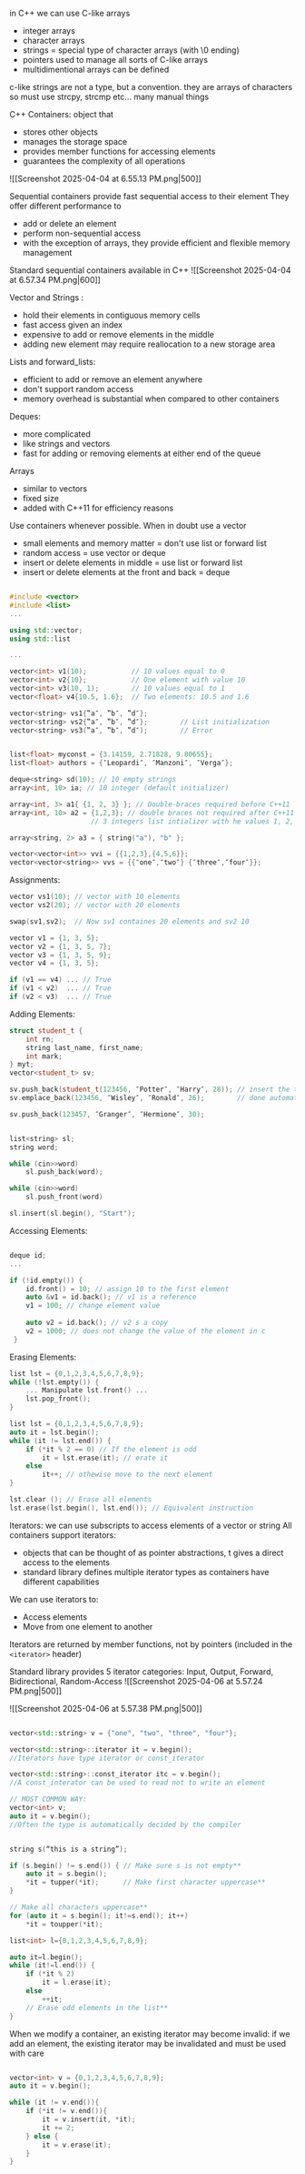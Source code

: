 in C++ we can use C-like arrays
- integer arrays
- character arrays
- strings = special type of character arrays (with \0 ending)
- pointers used to manage all sorts of C-like arrays
- multidimentional arrays can be defined

c-like strings are not a type, but a convention. they are arrays of characters so must use strcpy, strcmp etc... many manual things

C++ Containers: object that 
- stores other objects
- manages the storage space
- provides member functions for accessing elements
- guarantees the complexity of all operations

![[Screenshot 2025-04-04 at 6.55.13 PM.png|500]]

Sequential containers provide fast sequential access to their element
They offer different performance to
- add or delete an element
- perform non-sequential access
- with the exception of arrays, they provide efficient and flexible memory management

Standard sequential containers available in C++
![[Screenshot 2025-04-04 at 6.57.34 PM.png|600]]

Vector and Strings : 
- hold their elements in contiguous memory cells
- fast access given an index
- expensive to add or remove elements in the middle
- adding new element may require reallocation to a new storage area

Lists and forward_lists:
- efficient to add or remove an element anywhere
- don't support random access
- memory overhead is substantial when compared to other containers

Deques:
- more complicated
- like strings and vectors
- fast for adding or removing elements at either end of the queue

Arrays
- similar to vectors
- fixed size
- added with C++11 for efficiency reasons


Use containers whenever possible. When in doubt use a vector
- small elements and memory matter = don't use list or forward list
- random access = use vector or deque
- insert or delete elements in middle = use list or forward list
- insert or delete elements at the front and back = deque


```C++

#include <vector>
#include <list>
... 

using std::vector; 
using std::list 

... 

vector<int> v1(10);           // 10 values equal to 0 
vector<int> v2{10};           // One element with value 10
vector<int> v3(10, 1);        // 10 values equal to 1 
vector<float> v4{10.5, 1.6};  // Two elements: 10.5 and 1.6

vector<string> vs1{‟a″, ‟b″, ‟d″}; 
vector<string> vs2{‟a″, ‟b″, ‟d″};        // List initialization
vector<string> vs3(‟a″, ‟b″, ‟d″);        // Error


list<float> myconst = {3.14159, 2.71828, 9.80655}; 
list<float> authors = {″Leopardi″, ″Manzoni″, ″Verga″};

deque<string> sd(10); // 10 empty strings 
array<int, 10> ia; // 10 integer (default initializer)

array<int, 3> a1{ {1, 2, 3} }; // Double-braces required before C++11 
array<int, 10> a2 = {1,2,3}; // double braces not required after C++11 
                    // 3 integers list intializer with he values 1, 2, 3

array<string, 2> a3 = { string("a"), "b" }; 

vector<vector<int>> vvi = {{1,2,3},{4,5,6}}; 
vector<vector<string>> vvs = {{″one″,″two″} {″three″,″four″}};
```

Assignments:

```c++
vector vs1(10); // vector with 10 elements
vector vs2(20); // vector with 20 elements

swap(sv1,sv2);  // Now sv1 containes 20 elements and sv2 10
```

```c++
vector v1 = {1, 3, 5}; 
vector v2 = {1, 3, 5, 7}; 
vector v3 = {1, 3, 5, 9}; 
vector v4 = {1, 3, 5}; 

if (v1 == v4) ... // True 
if (v1 < v2)  ... // True 
if (v2 < v3)  ... // True
```

Adding Elements:
```c++
struct student_t { 
	int rn; 
	string last_name, first_name; 
	int mark; 
} myt; 
vector<student_t> sv;

sv.push_back(student_t(123456, ″Potter″, ″Harry″, 28)); // insert the type
sv.emplace_back(123456, ″Wisley″, ″Ronald″, 26);        // done automatically

sv.push_back(123457, ″Granger″, ″Hermione″, 30);


list<string> sl;
string word;

while (cin>>word)
	sl.push_back(word);

while (cin>>word)
	sl.push_front(word)

sl.insert(sl.begin(), "Start");
```

Accessing Elements:

```c++

deque id;
... 

if (!id.empty()) { 
	id.front() = 10; // assign 10 to the first element
	auto &v1 = id.back(); // v1 is a reference 
	v1 = 100; // change element value 
	
	auto v2 = id.back(); // v2 s a copy 
	v2 = 1000; // does not change the value of the element in c
 }
```

Erasing Elements:

```c++
list lst = {0,1,2,3,4,5,6,7,8,9}; 
while (!lst.empty()) { 
	... Manipulate lst.front() ... 
	lst.pop_front(); 
}

list lst = {0,1,2,3,4,5,6,7,8,9}; 
auto it = lst.begin(); 
while (it != lst.end()) { 
	if (*it % 2 == 0) // If the element is odd 
		it = lst.erase(it); // erate it 
	else 
		it++; // othewise move to the next element
}

lst.clear (); // Erase all elements
lst.erase(lst.begin(), lst.end()); // Equivalent instruction
```


Iterators:
we can use subscripts to access elements of a vector or string
All containers support iterators:
- objects that can be thought of as pointer abstractions, t gives a direct access to the elements
- standard library defines multiple iterator types as containers have different capabilities

We can use iterators to: 
- Access elements
- Move from one element to another

Iterators are returned by member functions, not by pointers (included in the `<iterator>` header)

Standard library provides 5 iterator categories: Input, Output, Forward, Bidirectional, Random-Access
![[Screenshot 2025-04-06 at 5.57.24 PM.png|500]]

![[Screenshot 2025-04-06 at 5.57.38 PM.png|500]]


```c++

vector<std::string> v = {"one", "two", "three", "four"};

vector<std::string>::iterator it = v.begin();
//Iterators have type iterator or const_iterator

vector<std::string>::const_iterator itc = v.begin();
//A const_interator can be used to read not to write an element

// MOST COMMON WAY:
vector<int> v;
auto it = v.begin();
//Often the type is automatically decided by the compiler


string s(“this is a string”);

if (s.begin() != s.end()) { // Make sure s is not empty**
	auto it = s.begin();
	*it = tupper(*it);      // Make first character uppercase**
}

// Make all characters uppercase**
for (auto it = s.begin(); it!=s.end(); it++)
	*it = toupper(*it);

list<int> l={0,1,2,3,4,5,6,7,8,9};

auto it=l.begin();
while (it!=l.end()) {
	if (*it % 2)
		it = l.erase(it); 
	else
		++it;
	// Erase odd elements in the list**
}
```

When we modify a container, an existing iterator may become invalid:
	if we add an element, the existing iterator may be invalidated and must be used with care

```c++

vector<int> v = {0,1,2,3,4,5,6,7,8,9};
auto it = v.begin();

while (it != v.end()){
	if (*it != v.end()){
		it = v.insert(it, *it);
		it += 2;
	} else {
		it = v.erase(it);
	}
}
```